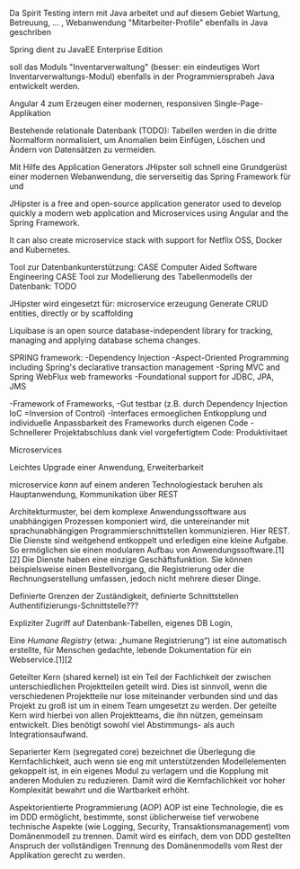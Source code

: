Da Spirit Testing intern mit Java arbeitet und auf diesem Gebiet 
Wartung, Betreuung, ... , Webanwendung "Mitarbeiter-Profile" ebenfalls in Java geschriben

Spring dient zu JavaEE Enterprise Edition

soll das Moduls "Inventarverwaltung" (besser: ein eindeutiges Wort Inventarverwaltungs-Modul) ebenfalls in der Programmiersprabeh Java entwickelt werden.

Angular 4 zum Erzeugen einer modernen, responsiven Single-Page-Applikation

Bestehende relationale Datenbank (TODO): Tabellen werden in die dritte Normalform normalisiert, um Anomalien beim Einfügen, Löschen und Ändern von Datensätzen zu vermeiden.


Mit Hilfe des Application Generators JHipster soll schnell eine Grundgerüst einer modernen Webanwendung, die serverseitig das Spring Framework für und 

JHipster is a free and open-source application generator used to develop quickly a modern web application and Microservices using Angular and the Spring Framework.

It can also create microservice stack with support for Netflix OSS, Docker and Kubernetes.


Tool zur Datenbankunterstützung: CASE Computer Aided Software Engineering
CASE Tool zur Modellierung des Tabellenmodells der Datenbank: TODO


JHipster wird eingesetzt für:
microservice erzeugung
Generate CRUD entities, directly or by scaffolding

Liquibase is an open source database-independent library for tracking, managing and applying database schema changes.

SPRING framework:
-Dependency Injection
-Aspect-Oriented Programming including Spring's declarative transaction management
-Spring MVC and Spring WebFlux web frameworks
-Foundational support for JDBC, JPA, JMS

-Framework of Frameworks,
-Gut testbar (z.B. durch Dependency Injection IoC =Inversion of Control)
-Interfaces ermoeglichen Entkopplung und individuelle Anpassbarkeit des Frameworks durch eigenen Code
-Schnellerer Projektabschluss dank viel vorgefertigtem Code: Produktivitaet


Microservices

Leichtes Upgrade einer Anwendung, Erweiterbarkeit

microservice _kann_ auf einem anderen Technologiestack beruhen als Hauptanwendung, Kommunikation über REST

 Architekturmuster, bei dem komplexe Anwendungssoftware aus unabhängigen Prozessen komponiert wird, die untereinander mit sprachunabhängigen Programmierschnittstellen kommunizieren. Hier REST.
 Die Dienste sind weitgehend entkoppelt und erledigen eine kleine Aufgabe. So ermöglichen sie einen modularen Aufbau von Anwendungssoftware.[1][2]
Die Dienste haben eine einzige Geschäftsfunktion. Sie können beispielsweise einen Bestellvorgang, die Registrierung oder die Rechnungserstellung umfassen, jedoch nicht mehrere dieser Dinge.

Definierte Grenzen der Zuständigkeit, definierte Schnittstellen
Authentifizierungs-Schnittstelle???

Expliziter Zugriff auf Datenbank-Tabellen, eigenes DB Login, 

Eine *Humane Registry* (etwa: „humane Registrierung“) ist eine automatisch erstellte, für Menschen gedachte, lebende Dokumentation für ein Webservice.[1][2

Geteilter Kern (shared kernel)
ist ein Teil der Fachlichkeit der zwischen unterschiedlichen Projektteilen geteilt wird. Dies ist sinnvoll, wenn die verschiedenen Projektteile nur lose miteinander verbunden sind und das Projekt zu groß ist um in einem Team umgesetzt zu werden. Der geteilte Kern wird hierbei von allen Projektteams, die ihn nützen, gemeinsam entwickelt. Dies benötigt sowohl viel Abstimmungs- als auch Integrationsaufwand.

Separierter Kern (segregated core)
bezeichnet die Überlegung die Kernfachlichkeit, auch wenn sie eng mit unterstützenden Modellelementen gekoppelt ist, in ein eigenes Modul zu verlagern und die Kopplung mit anderen Modulen zu reduzieren. Damit wird die Kernfachlichkeit vor hoher Komplexität bewahrt und die Wartbarkeit erhöht.

Aspektorientierte Programmierung (AOP)
AOP ist eine Technologie, die es im DDD ermöglicht, bestimmte, sonst üblicherweise tief verwobene technische Aspekte (wie Logging, Security, Transaktionsmanagement) vom Domänenmodell zu trennen. Damit wird es einfach, dem von DDD gestellten Anspruch der vollständigen Trennung des Domänenmodells vom Rest der Applikation gerecht zu werden.